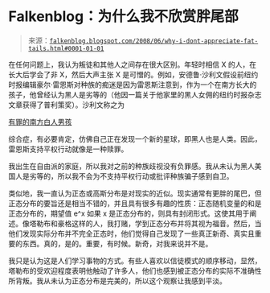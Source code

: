 <!--yml

类别：未分类

日期：2024-05-12 23:13:47

-->

# Falkenblog：为什么我不欣赏胖尾部

> 来源：[`falkenblog.blogspot.com/2008/06/why-i-dont-appreciate-fat-tails.html#0001-01-01`](http://falkenblog.blogspot.com/2008/06/why-i-dont-appreciate-fat-tails.html#0001-01-01)

在任何问题上，我认为叛徒和其他人之间存在很大区别。年轻时相信 X 的人，在长大后学会了非 X，然后大声主张 X 是可憎的。例如，安德鲁·沙利文假设前纽约时报编辑豪尔·雷恩斯对种族的痴迷是因为雷恩斯注意到，作为一个在南方长大的孩子，他曾经认为黑人是劣等的（他因一篇关于他家里的黑人女佣的纽约时报杂志文章获得了普利策奖）。沙利文称之为

[有罪的南方白人男孩](http://slate.msn.com/id/2070372)

综合症，有必要肯定，仿佛自己正在发现一个新的星球，即黑人也是人类。因此，雷恩斯支持平权行动就像是一种赎罪。

我出生在自由派的家庭，所以我对之前的种族歧视没有负罪感。我从未认为黑人美国人是劣等的，所以我不会为不支持平权行动或批评种族骗子感到自卫。

类似地，我一直认为正态或高斯分布是对现实的近似。现实通常有更胖的尾巴，但正态分布的要旨还是相当不错的，并且具有很多有趣的性质：正态随机变量的和是正态分布的，期望值 e^x 如果 x 是正态分布的，则具有封闭形式。这使其用于阐述。像塔勒布和豪格这样的人，我打赌，学到正态分布并将其视为福音。然后，当他们发现实际分布并不完全正态时，他们觉得自己发现了一些真正新奇、真实且重要的东西。真的，是的。重要，有时候。新奇，对我来说并不是。

我只是认为这是人们学习事物的方式。有些人喜欢以信徒模式的顺序移动，显然，塔勒布的受欢迎程度表明他触动了许多人，他们也感到被正态分布的实际不准确性所背叛。我从未认为正态分布是完美的，所以这个观察让我感到平淡。
